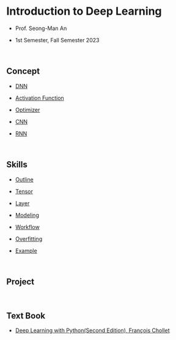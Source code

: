 # Introduction to Deep Learning

- Prof. Seong-Man An

- 1st Semester, Fall Semester 2023

</br>

## Concept

- [DNN](https://velog.io/@jayarnim/DNN)

- [Activation Function](https://velog.io/@jayarnim/Activation-Function)

- [Optimizer](https://velog.io/@jayarnim/Optimizer)

- [CNN]()

- [RNN]()

</br>

## Skills

- [Outline]()

- [Tensor]()

- [Layer]()

- [Modeling]()

- [Workflow]()

- [Overfitting]()

- [Example]()

</br>

## Project

</br>

## Text Book

- [Deep Learning with Python(Second Edition), François Chollet](https://search.shopping.naver.com/book/catalog/34106017621)
